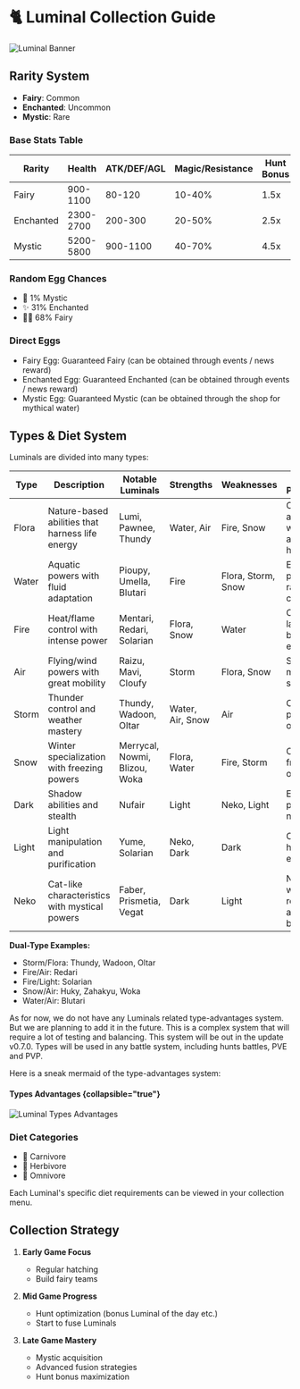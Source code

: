 # 🐈 Luminal Collection Guide

![Luminal Banner](luminals-banner.png)

## Rarity System
- **Fairy**: Common
- **Enchanted**: Uncommon
- **Mystic**: Rare

### Base Stats Table
| Rarity | Health | ATK/DEF/AGL | Magic/Resistance | Hunt Bonus |
|--------|--------|-------------|------------------|------------|
| Fairy | 900-1100 | 80-120 | 10-40% | 1.5x |
| Enchanted | 2300-2700 | 200-300 | 20-50% | 2.5x |
| Mystic | 5200-5800 | 900-1100 | 40-70% | 4.5x |

### Random Egg Chances 
- 🔮 1% Mystic
- ✨ 31% Enchanted
- 🧚‍♀️ 68% Fairy

### Direct Eggs 
- Fairy Egg: Guaranteed Fairy (can be obtained through events / news reward)
- Enchanted Egg: Guaranteed Enchanted (can be obtained through events / news reward)
- Mystic Egg: Guaranteed Mystic (can be obtained through the shop for mythical water)

## Types & Diet System

Luminals are divided into many types:

| Type | Description | Notable Luminals | Strengths        | Weaknesses         | Special Properties |
|------|-------------|-----------------|------------------|--------------------|-------------------|
| Flora | Nature-based abilities that harness life energy | Lumi, Pawnee, Thundy | Water, Air       | Fire, Snow         | Can absorb water attacks to heal |
| Water | Aquatic powers with fluid adaptation | Pioupy, Umella, Blutari | Fire             | Flora, Storm, Snow | Enhanced power in rainy conditions |
| Fire | Heat/flame control with intense power | Mentari, Redari, Solarian | Flora, Snow      | Water              | Can create lasting burn effects |
| Air | Flying/wind powers with great mobility | Raizu, Mavi, Cloufy | Storm            | Flora, Snow        | Superior movement speed |
| Storm | Thunder control and weather mastery | Thundy, Wadoon, Oltar | Water, Air, Snow | Air                | Can paralyze opponents |
| Snow | Winter specialization with freezing powers | Merrycal, Nowmi, Blizou, Woka | Flora, Water     | Fire, Storm        | Can freeze opponents |
| Dark | Shadow abilities and stealth | Nufair | Light            | Neko, Light        | Enhanced power at night |
| Light | Light manipulation and purification | Yume, Solarian | Neko, Dark       | Dark               | Can reveal hidden enemies |
| Neko | Cat-like characteristics with mystical powers | Faber, Prismetia, Vegat | Dark             | Light              | Natural water resistance, agility boost |

**Dual-Type Examples:**
- Storm/Flora: Thundy, Wadoon, Oltar
- Fire/Air: Redari
- Fire/Light: Solarian
- Snow/Air: Huky, Zahakyu, Woka
- Water/Air: Blutari

As for now, we do not have any Luminals related type-advantages system. But we are planning to add it in the future.
This is a complex system that will require a lot of testing and balancing. 
This system will be out in the update v0.7.0. 
Types will be used in any battle system, including hunts battles, PVE and PVP.

Here is a sneak mermaid of the type-advantages system:

#### Types Advantages {collapsible="true"}
![Luminal Types Advantages](types-chart.png)

### Diet Categories
- 🍖 Carnivore
- 🥕 Herbivore
- 🍱 Omnivore

Each Luminal's specific diet requirements can be viewed in your collection menu.

## Collection Strategy
1. **Early Game Focus**
    - Regular hatching
    - Build fairy teams

2. **Mid Game Progress**
    - Hunt optimization (bonus Luminal of the day etc.)
    - Start to fuse Luminals

3. **Late Game Mastery**
    - Mystic acquisition
    - Advanced fusion strategies
    - Hunt bonus maximization
